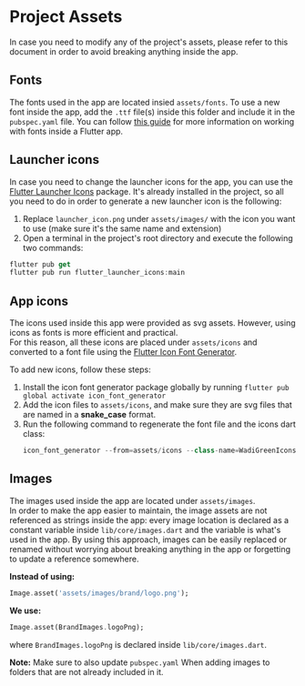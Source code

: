 # Project Assets
In case you need to modify any of the project's assets, please refer to this document in order to avoid breaking anything inside the app.

## Fonts
The fonts used in the app are located insied `assets/fonts`. To use a new font inside the app, add the `.ttf` file(s) inside this folder and include it in the 
`pubspec.yaml` file. You can follow [this guide](https://flutter.dev/docs/cookbook/design/fonts) for more information on working with fonts inside a Flutter app.

## Launcher icons
In case you need to change the launcher icons for the app, you can use the [Flutter Launcher Icons](https://pub.dev/packages/flutter_launcher_icons) package.
It's already installed in the project, so all you need to do in order to generate a new launcher icon is the following:
1. Replace `launcher_icon.png` under `assets/images/` with the icon you want to use (make sure it's the same name and extension)
2. Open a terminal in the project's root directory and execute the following two commands:
```dart
flutter pub get
flutter pub run flutter_launcher_icons:main
```

## App icons
The icons used inside this app were provided as svg assets. However, using icons as fonts is more efficient and practical.  
For this reason, all these icons are placed under `assets/icons` and converted to a font file using the [Flutter Icon Font Generator](https://pub.dev/packages/icon_font_generator).

To add new icons, follow these steps:
1. Install the icon font generator package globally by running `flutter pub global activate icon_font_generator` 
2. Add the icon files to `assets/icons`, and make sure they are svg files that are named in a **snake_case** format.
3. Run the following command to regenerate the font file and the icons dart class:
   ```dart
   icon_font_generator --from=assets/icons --class-name=WadiGreenIcons --out-font=assets/fonts/wadi_green_icons.ttf --out-flutter=lib/utils/wadi_green_icons.dart
   ```

## Images
The images used inside the app are located under `assets/images`.   
In order to make the app easier to maintain, the image assets are not referenced as strings inside the app: every image location is declared as a
constant variable inside `lib/core/images.dart` and the variable is what's used in the app. By using this approach, images can be easily replaced or 
renamed without worrying about breaking anything in the app or forgetting to update a reference somewhere.

**Instead of using:**
```dart
Image.asset('assets/images/brand/logo.png');
```
**We use:**
```dart
Image.asset(BrandImages.logoPng);
```
where `BrandImages.logoPng` is declared inside `lib/core/images.dart`.  

**Note:** Make sure to also update `pubspec.yaml` When adding images to folders that are not already included in it. 